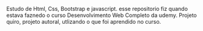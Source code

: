 Estudo de Html, Css, Bootstrap e javascript.
esse repositorio fiz quando estava faznedo o curso Desenvolvimento Web Completo da udemy.
Projeto quiro, projeto autoral, utlizando o que foi aprendido no curso.
